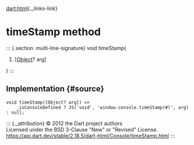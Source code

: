 [dart:html](../../dart-html/dart-html-library){._links-link}

timeStamp method
================

::: {.section .multi-line-signature}
void timeStamp(

1.  \[[Object](../../dart-core/object-class)? arg\]

)
:::

Implementation {#source}
--------------

``` {.language-dart data-language="dart"}
void timeStamp([Object? arg]) =>
    _isConsoleDefined ? JS('void', 'window.console.timeStamp(#)', arg) : null;
```

::: {._attribution}
© 2012 the Dart project authors\
Licensed under the BSD 3-Clause \"New\" or \"Revised\" License.\
<https://api.dart.dev/stable/2.18.5/dart-html/Console/timeStamp.html>
:::
